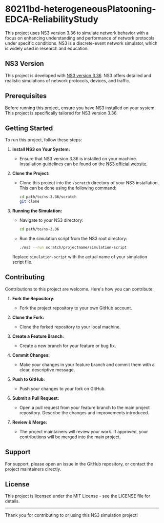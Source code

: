 # 80211bd-heterogeneousPlatooning-EDCA-ReliabilityStudy

This project uses NS3 version 3.36 to simulate network behavior with a focus on enhancing understanding and performance of network protocols under specific conditions. NS3 is a discrete-event network simulator, which is widely used in research and education.

## NS3 Version

This project is developed with [NS3 version 3.36](https://www.nsnam.org/releases/ns-3-36/). NS3 offers detailed and realistic simulations of network protocols, devices, and traffic.

## Prerequisites

Before running this project, ensure you have NS3 installed on your system. This project is specifically tailored for NS3 version 3.36.

## Getting Started

To run this project, follow these steps:

1. **Install NS3 on Your System:**
   - Ensure that NS3 version 3.36 is installed on your machine. Installation guidelines can be found on the [NS3 official website](https://www.nsnam.org/docs/release/3.36/tutorial/html/getting-started.html).

2. **Clone the Project:**
   - Clone this project into the `/scratch` directory of your NS3 installation. This can be done using the following command:
     ```bash
     cd path/to/ns-3.36/scratch
     git clone 
     ```

3. **Running the Simulation:**
   - Navigate to your NS3 directory:
     ```bash
     cd path/to/ns-3.36
     ```
   - Run the simulation script from the NS3 root directory:
     ```bash
     ./ns3 --run scratch/projectname/simulation-script
     ```

   Replace `simulation-script` with the actual name of your simulation script file.

## Contributing

Contributions to this project are welcome. Here's how you can contribute:

1. **Fork the Repository:**
   - Fork the project repository to your own GitHub account.

2. **Clone the Fork:**
   - Clone the forked repository to your local machine.

3. **Create a Feature Branch:**
   - Create a new branch for your feature or bug fix.

4. **Commit Changes:**
   - Make your changes in your feature branch and commit them with a clear, descriptive message.

5. **Push to GitHub:**
   - Push your changes to your fork on GitHub.

6. **Submit a Pull Request:**
   - Open a pull request from your feature branch to the main project repository. Describe the changes and improvements introduced.

7. **Review & Merge:**
   - The project maintainers will review your work. If approved, your contributions will be merged into the main project.

## Support

For support, please open an issue in the GitHub repository, or contact the project maintainers directly.

## License

This project is licensed under the MIT License - see the LICENSE file for details.

---

Thank you for contributing to or using this NS3 simulation project!
